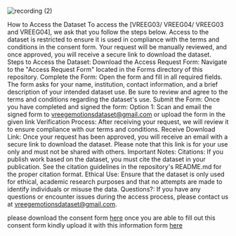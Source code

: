 ![recording (2)](https://github.com/vreegemotions/VREEG_Datasets/assets/161963326/eca2321e-ed6b-4ab6-9614-1b2982b8e357)

How to Access the Dataset
To access the [VREEG03/ VREEG04/ VREEG03 and VREEG04], we ask that you follow the steps below. Access to the dataset is restricted to ensure it is used in compliance with the terms and conditions in the consent form. Your request will be manually reviewed, and once approved, you will receive a secure link to download the dataset.
Steps to Access the Dataset:
Download the Access Request Form:
Navigate to the "Access Request Form" located in the Forms directory of this repository.
Complete the Form:
Open the form and fill in all required fields. The form asks for your name, institution, contact information, and a brief description of your intended dataset use. Be sure to review and agree to the terms and conditions regarding the dataset's use.
Submit the Form:
Once you have completed and signed the form:
Option 1: Scan and email the signed form to vreegemotionsdataset@gmail.com or upload the form in the given link
Verification Process:
After receiving your request, we will review it to ensure compliance with our terms and conditions.
Receive Download Link:
Once your request has been approved, you will receive an email with a secure link to download the dataset. Please note that this link is for your use only and must not be shared with others.
Important Notes:
Citations: If you publish work based on the dataset, you must cite the dataset in your publication. See the citation guidelines in the repository's README.md for the proper citation format.
Ethical Use: Ensure that the dataset is only used for ethical, academic research purposes and that no attempts are made to identify individuals or misuse the data.
Questions?: If you have any questions or encounter issues during the access process, please contact us at vreegemotionsdataset@gmail.com.


please download the consent form [here](https://drive.google.com/file/d/1n46GfYOZuuEbwQPO7WvJ49758sVGOoJ3/view?usp=sharing)
once you are able to fill out this consent form kindly upload it with this information form [here](https://docs.google.com/forms/d/e/1FAIpQLSf3mq674m7ygqnPetC8F3tdg8b8UKVHZ-rM420_yCfuiQJHvw/viewform?usp=sf_link)

